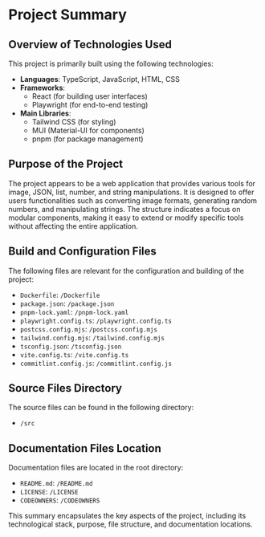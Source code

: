 # Project Summary

## Overview of Technologies Used
This project is primarily built using the following technologies:
- **Languages**: TypeScript, JavaScript, HTML, CSS
- **Frameworks**:
  - React (for building user interfaces)
  - Playwright (for end-to-end testing)
- **Main Libraries**:
  - Tailwind CSS (for styling)
  - MUI (Material-UI for components)
  - pnpm (for package management)

## Purpose of the Project
The project appears to be a web application that provides various tools for image, JSON, list, number, and string manipulations. It is designed to offer users functionalities such as converting image formats, generating random numbers, and manipulating strings. The structure indicates a focus on modular components, making it easy to extend or modify specific tools without affecting the entire application.

## Build and Configuration Files
The following files are relevant for the configuration and building of the project:
- `Dockerfile`: `/Dockerfile`
- `package.json`: `/package.json`
- `pnpm-lock.yaml`: `/pnpm-lock.yaml`
- `playwright.config.ts`: `/playwright.config.ts`
- `postcss.config.mjs`: `/postcss.config.mjs`
- `tailwind.config.mjs`: `/tailwind.config.mjs`
- `tsconfig.json`: `/tsconfig.json`
- `vite.config.ts`: `/vite.config.ts`
- `commitlint.config.js`: `/commitlint.config.js`

## Source Files Directory
The source files can be found in the following directory:
- `/src`

## Documentation Files Location
Documentation files are located in the root directory:
- `README.md`: `/README.md`
- `LICENSE`: `/LICENSE`
- `CODEOWNERS`: `/CODEOWNERS`

This summary encapsulates the key aspects of the project, including its technological stack, purpose, file structure, and documentation locations.
